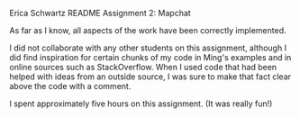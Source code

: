 Erica Schwartz
README
Assignment 2: Mapchat

As far as I know, all aspects of the work have been correctly implemented.

I did not collaborate with any other students on this assignment, although
I did find inspiration for certain chunks of my code in Ming's examples and
in online sources such as StackOverflow. When I used code that had been helped
with ideas from an outside source, I was sure to make that fact clear above
the code with a comment.

I spent approximately five hours on this assignment. (It was really fun!)
